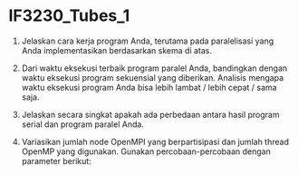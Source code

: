# IF3230_Tubes_1

1. Jelaskan cara kerja program Anda, terutama pada paralelisasi yang Anda implementasikan berdasarkan skema di atas.

2. Dari waktu eksekusi terbaik program paralel Anda, bandingkan dengan waktu eksekusi program sekuensial yang diberikan. Analisis mengapa waktu eksekusi program Anda bisa lebih lambat / lebih cepat / sama saja.

3. Jelaskan secara singkat apakah ada perbedaan antara hasil program serial dan program paralel Anda.

4. Variasikan jumlah node OpenMPI yang berpartisipasi dan jumlah thread OpenMP yang digunakan. Gunakan percobaan-percobaan dengan parameter berikut: